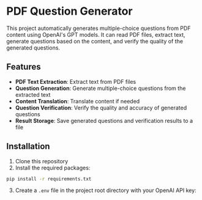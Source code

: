 # PDF Question Generator

This project automatically generates multiple-choice questions from PDF content using OpenAI's GPT models. It can read PDF files, extract text, generate questions based on the content, and verify the quality of the generated questions.

## Features

- **PDF Text Extraction**: Extract text from PDF files
- **Question Generation**: Generate multiple-choice questions from the extracted text
- **Content Translation**: Translate content if needed
- **Question Verification**: Verify the quality and accuracy of generated questions
- **Result Storage**: Save generated questions and verification results to a file

## Installation

1. Clone this repository
2. Install the required packages:
```bash
pip install -r requirements.txt
```
3. Create a `.env` file in the project root directory with your OpenAI API key:
